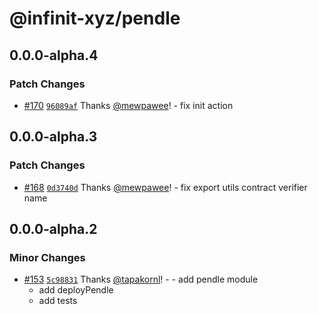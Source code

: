 # @infinit-xyz/pendle

## 0.0.0-alpha.4

### Patch Changes

- [#170](https://github.com/infinit-xyz/infinit-library/pull/170)
  [`96089af`](https://github.com/infinit-xyz/infinit-library/commit/96089afb26d7d58fd30e07741a079fde57404e9d) Thanks
  [@mewpawee](https://github.com/mewpawee)! - fix init action

## 0.0.0-alpha.3

### Patch Changes

- [#168](https://github.com/infinit-xyz/infinit-library/pull/168)
  [`0d3740d`](https://github.com/infinit-xyz/infinit-library/commit/0d3740d3dd882f9ab35cffea3cdee2e042740326) Thanks
  [@mewpawee](https://github.com/mewpawee)! - fix export utils contract verifier name

## 0.0.0-alpha.2

### Minor Changes

- [#153](https://github.com/infinit-xyz/infinit-library/pull/153)
  [`5c98831`](https://github.com/infinit-xyz/infinit-library/commit/5c988318bddf7a6a0332fd49e9283aecfd6f6e16) Thanks
  [@tapakornl](https://github.com/tapakornl)! - - add pendle module
  - add deployPendle
  - add tests
